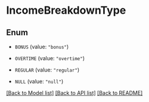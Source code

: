 # IncomeBreakdownType

## Enum


* `BONUS` (value: `"bonus"`)

* `OVERTIME` (value: `"overtime"`)

* `REGULAR` (value: `"regular"`)

* `NULL` (value: `"null"`)


[[Back to Model list]](../README.md#documentation-for-models) [[Back to API list]](../README.md#documentation-for-api-endpoints) [[Back to README]](../README.md)



